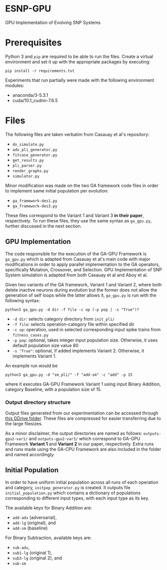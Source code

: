 # ESNP-GPU
GPU Implementation of Evolving SNP Systems

Prerequisites
=============
Python 3 and `pip` are required to be able to run the files. Create a virtual environment and set it up with the appropriate packages by executing:
```
pip install -r requirements.txt
```

Experiments that run partially were made with the following environment modules:
* anaconda/3-5.3.1
* cuda/10.1_cudnn-7.6.5

Files
=====

The following files are taken verbatim from Casauay et al's repository:
* `do_simulate.py`
* `adv_pli_generator.py`
* `fitcase_generator.py`
* `get_results.py`
* `pli_parser.py`
* `render_graphs.py`
* `simulator.py`

Minor modification was made on the two GA framework code files in order to implement same initial population per evolution:
* `ga_framework-des1.py`
* `ga_framework-des3.py`

These files correspond to the Variant 1 and Variant 3 **in their paper**, respectively. To run these files, they use the same syntax as `ga_gpu.py`, further discussed in the next section.

GPU Implementation
------------------
The code responsible for the execution of the GA-GPU Framework is `ga_gpu.py` which is adapted from Casauay et al's main code with major modifications in order to apply parallel implementation to the GA operators, specifically Mutation, Crossover, and Selection. GPU Implementation of SNP System simulation is adapted from both Casauay et al and Aboy et al.

Given two variants of the GA framework, Variant 1 and Variant 2, where both delete inactive neurons during evolution but the former does not allow the generation of self loops while the latter allows it, `ga_gpu.py` is run with the following syntax:

```
python3 ga_gpu.py -d dir -f file -c op (-p pop | -s "True")?
```
* `-d dir`: selects category directory from `init_pli/`
* `-f file`: selects operation-category file within specified dir
* `-c op`: operation, used in selected corresponding input spike trains from `fitness_cases.py`
* `-p pop`: optional, takes integer input population size. Otherwise, it uses default population size value 80
* `-s "True"`: optional, if added implements Variant 2. Otherwise, it implements Variant 1.

An example run would be 
```
python3 ga_gpu.py -d "sm_pli/" -f "add-sm" -c "add" -p 15
```
where it executes GA-GPU Framework Variant 1 using input Binary Addition, category Baseline, with a population size of 15.

### Output directory structure
Output files generated from our experimentation can be accessed through [this GDrive folder](https://drive.google.com/drive/folders/1EuqsOHZYxcq6XQ1r2SzmU1TRfLs8Ivhx?usp=sharing). These files are compressed for easier transferring due to the large filesizes.

As a minor disclaimer, the output directories are named as follows: `outputs-gpu2-var1/` and `outputs-gpu2-var3/` which correspond to GA-GPU Framework **Variant 1** and **Variant 2** in our paper, respectively. Extra runs and runs made using the GA-CPU Framework are also included in the folder and named accordingly.

Initial Population
------------------
In order to have uniform initial population across all runs of each operation and category, `initpop_generator.py` is created. It outputs file `initial_population.py` which contains a dictionary of populations corresponding to different input types, with each input type as its key.

The available keys for Binary Addition are:
* `add-adv` (adversarial),
* `add-lg` (original), and 
* `add-sm` (baseline)

For Binary Subtraction, available keys are: 
* `sub-adv`, 
* `sub1-lg` (original 1), 
* `sub3-lg` (original 2), and 
* `sub-sm`
